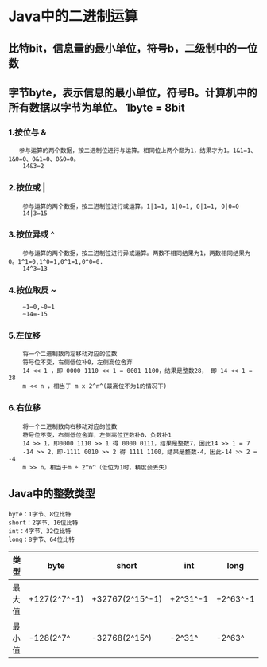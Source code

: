 # Java中的二进制运算

## 比特bit，信息量的最小单位，符号b，二级制中的一位数
## 字节byte，表示信息的最小单位，符号B。计算机中的所有数据以字节为单位。  1byte = 8bit

### 1.按位与  &
       参与运算的两个数据，按二进制位进行与运算。相同位上两个都为1，结果才为1。1&1=1、1&0=0、0&1=0、0&0=0。
        14&3=2 
### 2.按位或  |
        参与运算的两个数据，按二进制位进行或运算。1|1=1, 1|0=1, 0|1=1, 0|0=0
        14|3=15
### 3.按位异或 ^
        参与运算的两个数据，按二进制位进行异或运算。两数不相同结果为1，两数相同结果为0。1^1=0,1^0=1,0^1=1,0^0=0.
        14^3=13
### 4.按位取反 ~
        ~1=0,~0=1
        ~14=-15
### 5.左位移
        将一个二进制数向左移动对应的位数
        符号位不变，右侧低位补0，左侧高位舍弃
        14 << 1 ，即 0000 1110 << 1 = 0001 1100，结果是整数28， 即 14 << 1 = 28
        m << n ，相当于 m x 2^n^(最高位不为1的情况下)
### 6.右位移
        将一个二进制数向右移动对应的位数
        符号位不变，右侧低位舍弃，左侧高位正数补0，负数补1
        14 >> 1，即0000 1110 >> 1 得 0000 0111，结果是整数7，因此14 >> 1 = 7
        -14 >> 2，即-1111 0010 >> 2 得 1111 1100，结果是整数-4，因此-14 >> 2 = -4
        m >> n，相当于m ÷ 2^n^（低位为1时，精度会丢失）        
        
        
## Java中的整数类型
    byte：1字节、8位比特
    short：2字节、16位比特
    int：4字节、32位比特
    long：8字节、64位比特
    
类型    |       byte      |      short       |          int        |       long
-----   |---------------- |----------------  |----------------     |----------------
最大值   |  +127(2^7^-1)  |+32767(2^15^-1)  |    +2^31^-1       |      +2^63^-1
最小值   | -128(2^7^      |-32768(2^15^)    |     -2^31^        |      -2^63^
    